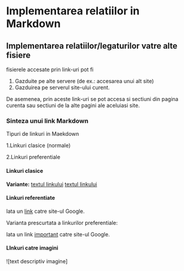 # Implementarea relatiilor in Markdown

## Implementarea relatiilor/legaturilor vatre alte fisiere

fisierele accesate prin link-uri pot fi
1. Gazduite pe alte servere (de ex.: accesarea unui alt site)
2. Gazduirea pe serverul site-ului curent.

De asemenea, prin aceste link-uri se pot accesa si sectiuni din pagina curenta sau sectiuni de la alte pagini ale aceluiasi site.

### Sinteza unui link Markdown

Tipuri de linkuri in Maekdown

1.Linkuri clasice (normale)

2.Linkuri preferentiale 

#### Linkuri clasice 

**Variante:**
[textul linkului](https://google.com/)
[textul linkului](https://google.com/ "Accesare site google")

#### Linkuri referentiate 

Iata un [link][link1] catre site-ul Google.

[link1]: https://google.com/

Varianta prescurtata a linkurilor preferentiale:

Iata un link [important] catre site-ul Google.

[important]: https://google.com/

#### LInkuri catre imagini

![text descriptiv imagine]




